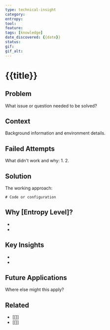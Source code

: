 ```yaml
---
type: technical-insight
category: 
entropy: 
tool: 
feature: 
tags: [knowledge]
date_discovered: {{date}}
status: 
gif: 
gif_alt: 
---
```


# {{title}}

## Problem
What issue or question needed to be solved?

## Context
Background information and environment details.

## Failed Attempts
What didn't work and why:
1. 
2. 

## Solution
The working approach:

```
# Code or configuration
```

## Why [Entropy Level]?
- 
- 

## Key Insights
- 
- 

## Future Applications
Where else might this apply?

## Related
- [[]]
- [[]]